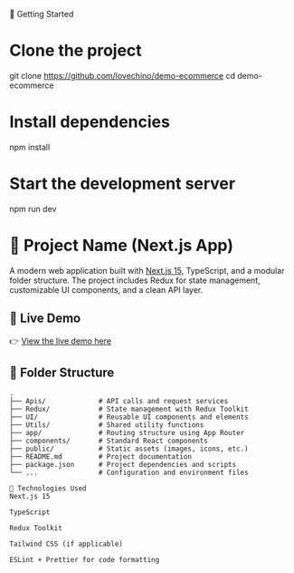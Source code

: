 🔧 Getting Started
# Clone the project
git clone https://github.com/lovechino/demo-ecommerce
cd demo-ecommerce

# Install dependencies
npm install

# Start the development server
npm run dev

# 🚀 Project Name (Next.js App)

A modern web application built with [Next.js 15](https://nextjs.org/), TypeScript, and a modular folder structure. The project includes Redux for state management, customizable UI components, and a clean API layer.

## 🔗 Live Demo

👉 [View the live demo here](https://your-demo-link.com)

## 📁 Folder Structure

```plaintext
.
├── Apis/             # API calls and request services
├── Redux/            # State management with Redux Toolkit
├── UI/               # Reusable UI components and elements
├── Utils/            # Shared utility functions
├── app/              # Routing structure using App Router
├── components/       # Standard React components
├── public/           # Static assets (images, icons, etc.)
├── README.md         # Project documentation
├── package.json      # Project dependencies and scripts
└── ...               # Configuration and environment files

🧠 Technologies Used
Next.js 15

TypeScript

Redux Toolkit

Tailwind CSS (if applicable)

ESLint + Prettier for code formatting
